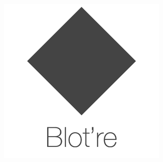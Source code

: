 <div align="center" >
    <a href="https://blot.re">
        <img src="documentation/readme-logo.png" alt="Blot're" />
    </a>
</div>